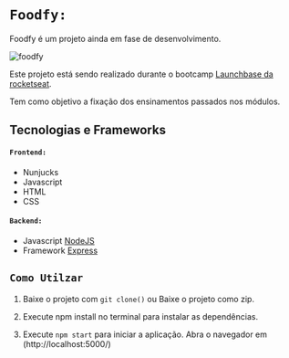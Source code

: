 # ```Foodfy:```
Foodfy é um projeto ainda em fase de desenvolvimento.

![foodfy](https://i.imgur.com/Z0QZqsK.png)

Este projeto está sendo realizado durante o bootcamp [Launchbase da rocketseat](https://rocketseat.com.br/launchbase).

Tem como objetivo a fixação dos ensinamentos passados nos módulos.

## Tecnologias e Frameworks

#### ```Frontend:``` 
* Nunjucks
* Javascript
* HTML
* CSS

#### ```Backend:```
* Javascript [NodeJS](https://nodejs.org/en/)
* Framework [Express](https://expressjs.com/)

## ```Como Utilzar```

1. Baixe o projeto com ```git clone()```
ou
Baixe o projeto como zip.

2. Execute npm install no terminal para instalar as dependências.

3. Execute ```npm start``` para iniciar a aplicação. Abra o navegador em (http://localhost:5000/)